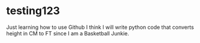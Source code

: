 # testing123
Just learning how to use Github
I think I will write python code that converts height in CM to FT since I am a Basketball Junkie.
